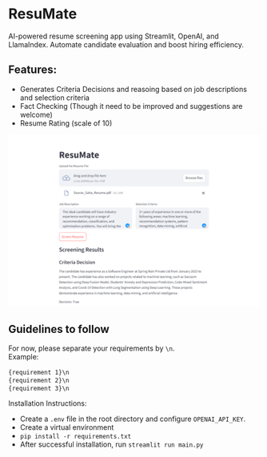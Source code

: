 # ResuMate

AI-powered resume screening app using Streamlit, OpenAI, and LlamaIndex. Automate candidate evaluation and boost hiring efficiency.

## Features:
- Generates Criteria Decisions and reasoing based on job descriptions and selection criteria
- Fact Checking (Though it need to be improved and suggestions are welcome)
- Resume Rating (scale of 10)

![ResuMate Homepage](./images//resumate_home.png)

## Guidelines to follow

For now, please separate your requirements by `\n`.<br>
Example:

```
{requirement 1}\n
{requirement 2}\n
{requirement 3}\n
```

Installation Instructions:

- Create a `.env` file in the root directory and configure `OPENAI_API_KEY`.
- Create a virtual environment
- `pip install -r requirements.txt`
- After successful installation, run `streamlit run main.py`
